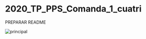 # 2020_TP_PPS_Comanda_1_cuatri
PREPARAR README


![principal](https://github.com/AlejandroLaborde/2020_TP_PPS_Comanda_1_cuatri/tree/master/imagenes/presentacion.png) 
